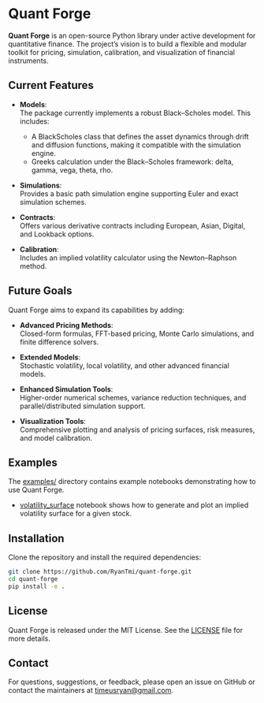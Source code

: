 # Quant Forge

**Quant Forge** is an open-source Python library under active development for quantitative finance. The project’s vision is to build a flexible and modular toolkit for pricing, simulation, calibration, and visualization of financial instruments.

## Current Features

- **Models**:  
  The package currently implements a robust Black–Scholes model. This includes:
  - A BlackScholes class that defines the asset dynamics through drift and diffusion functions, making it compatible with the simulation engine.
  - Greeks calculation under the Black–Scholes framework: delta, gamma, vega, theta, rho.
  
- **Simulations**:  
  Provides a basic path simulation engine supporting Euler and exact simulation schemes.
  
- **Contracts**:  
  Offers various derivative contracts including European, Asian, Digital, and Lookback options.
  
- **Calibration**:  
  Includes an implied volatility calculator using the Newton–Raphson method.

## Future Goals

Quant Forge aims to expand its capabilities by adding:

- **Advanced Pricing Methods**:  
  Closed-form formulas, FFT-based pricing, Monte Carlo simulations, and finite difference solvers.
  
- **Extended Models**:  
  Stochastic volatility, local volatility, and other advanced financial models.
  
- **Enhanced Simulation Tools**:  
  Higher-order numerical schemes, variance reduction techniques, and parallel/distributed simulation support.
  
- **Visualization Tools**:  
  Comprehensive plotting and analysis of pricing surfaces, risk measures, and model calibration.

## Examples

The [examples/](examples/) directory contains example notebooks demonstrating how to use Quant Forge.

- [volatility_surface](examples/volatility_surface.ipynb) notebook shows how to generate and plot an implied volatility surface for a given stock.

## Installation

Clone the repository and install the required dependencies:

```bash
git clone https://github.com/RyanTmi/quant-forge.git
cd quant-forge
pip install -e .
```

## License

Quant Forge is released under the MIT License. See the [LICENSE](LICENSE) file for more details.

## Contact

For questions, suggestions, or feedback, please open an issue on GitHub or contact the maintainers at <timeusryan@gmail.com>.
